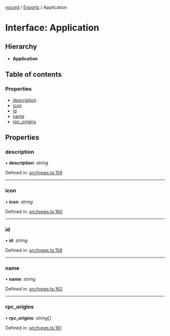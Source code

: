 [rpcord](../README.md) / [Exports](../modules.md) / Application

# Interface: Application

## Hierarchy

* **Application**

## Table of contents

### Properties

- [description](application.md#description)
- [icon](application.md#icon)
- [id](application.md#id)
- [name](application.md#name)
- [rpc\_origins](application.md#rpc_origins)

## Properties

### description

• **description**: *string*

Defined in: [src/types.ts:159](https://github.com/DjDeveloperr/RPCord/blob/a435209/src/types.ts#L159)

___

### icon

• **icon**: *string*

Defined in: [src/types.ts:160](https://github.com/DjDeveloperr/RPCord/blob/a435209/src/types.ts#L160)

___

### id

• **id**: *string*

Defined in: [src/types.ts:158](https://github.com/DjDeveloperr/RPCord/blob/a435209/src/types.ts#L158)

___

### name

• **name**: *string*

Defined in: [src/types.ts:162](https://github.com/DjDeveloperr/RPCord/blob/a435209/src/types.ts#L162)

___

### rpc\_origins

• **rpc\_origins**: *string*[]

Defined in: [src/types.ts:161](https://github.com/DjDeveloperr/RPCord/blob/a435209/src/types.ts#L161)
